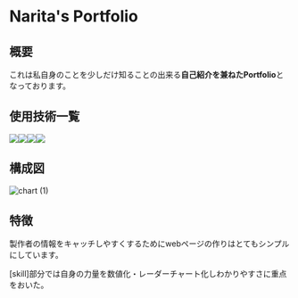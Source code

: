 # Narita's Portfolio

## 概要

これは私自身のことを少しだけ知ることの出来る**自己紹介を兼ねたPortfolio**となっております。

## 使用技術一覧

<img src="https://img.shields.io/badge/-Html5-E34F26.svg?logo=html5&style=plastic"><img src="https://img.shields.io/badge/-Css3-1572B6.svg?logo=css3&style=plastic"><img src="https://img.shields.io/badge/-Javascript-F7DF1E.svg?logo=javascript&style=plastic"><img src="https://img.shields.io/badge/-Chart.js-F7DF1E.svg?logo=javascript&style=plastic">

## 構成図

![chart (1)](https://github.com/tatsu-narita/my-portfolio/assets/135838655/837132f5-c977-4167-b215-d5020b1a220a)

## 特徴

製作者の情報をキャッチしやすくするためにwebページの作りはとてもシンプルにしています。

[skill]部分では自身の力量を数値化・レーダーチャート化しわかりやすさに重点をおいた。
